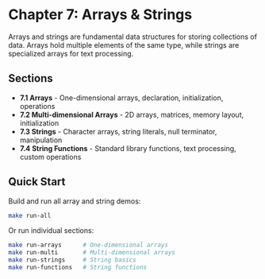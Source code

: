 # Chapter 7: Arrays & Strings

Arrays and strings are fundamental data structures for storing collections of data. Arrays hold multiple elements of the same type, while strings are specialized arrays for text processing.

## Sections

- **7.1 Arrays** - One-dimensional arrays, declaration, initialization, operations
- **7.2 Multi-dimensional Arrays** - 2D arrays, matrices, memory layout, initialization
- **7.3 Strings** - Character arrays, string literals, null terminator, manipulation
- **7.4 String Functions** - Standard library functions, text processing, custom operations

## Quick Start

Build and run all array and string demos:
```bash
make run-all
```

Or run individual sections:
```bash
make run-arrays      # One-dimensional arrays
make run-multi       # Multi-dimensional arrays  
make run-strings     # String basics
make run-functions   # String functions
```
